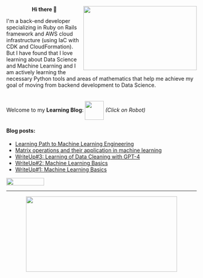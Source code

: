 <p align="center"><b>  </b></p>
<p align="right">
  <img src="stocks-dogecoin-going-up-shiba-inu-0bu21diglq1a8pwh.gif" width="300px" height="170px" align="right"/>
</p>
<p align="left"><p align="center"><b>Hi there 👋 </b></p> I'm a back-end developer specializing in Ruby on Rails framework and AWS cloud infrastructure (using IaC with CDK and CloudFormation). But I have found that I love learning about Data Science and Machine Learning and I am actively learning the necessary Python tools and areas of mathematics that help me achieve my goal of moving from backend development to Data Science. <br><br><br> Welcome to my <b>Learning Blog</b>: <a href="https://a113ssa.github.io/" rel="button"><img src="https://github.com/a113ssa/a113ssa.github.io/blob/main/images/logo.png?raw=true" width="50px" height="50px" align="center"/></a> <i>(Click on Robot)</i></p>


#### Blog posts:
<!-- BLOG-POST-LIST:START -->
- [Learning Path to Machine Learning Engineering](https://a113ssa.github.io/learning-path/learning-path/)
- [Matrix operations and their application in machine learning](https://a113ssa.github.io/learn-with-gpt4/matrix-operation-and-its-application/)
- [WriteUp#3: Learning of Data Cleaning with GPT-4](https://a113ssa.github.io/writeup/writeup-3/)
- [WriteUp#2: Machine Learning Basics](https://a113ssa.github.io/writeup/writeup-2/)
- [WriteUp#1: Machine Learning Basics](https://a113ssa.github.io/writeup/writeup-1/)
<!-- BLOG-POST-LIST:END -->

<p><img src="https://komarev.com/ghpvc/?username=a113ssa&color=yellow" width="100px" height="20px"/></p>

<hr/>

<p align="center"><a href="https://git.io/streak-stats" rel="button"><img src="http://github-readme-streak-stats.herokuapp.com?user=a113ssa&theme=dark&background=000000" width="400px" height="200px" align="center"/></a></p>
